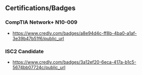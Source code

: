 ## Certifications/Badges 

### CompTIA Network+ N10-009 
- https://www.credly.com/badges/a8e94d4c-ff8b-4ba0-a1af-3e39b47b51f6/public_url

### ISC2 Candidate
-  https://www.credly.com/badges/3a12ef20-6eca-417a-b1c5-5674bb07724c/public_url
  
